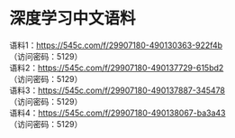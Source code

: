 # 深度学习中文语料
语料1：https://545c.com/f/29907180-490130363-922f4b  
（访问密码：5129）  
语料2：https://545c.com/f/29907180-490137729-615bd2  
（访问密码：5129）  
语料3：https://545c.com/f/29907180-490137887-345478  
（访问密码：5129）  
语料4：https://545c.com/f/29907180-490138067-ba3a43   
（访问密码：5129）   
